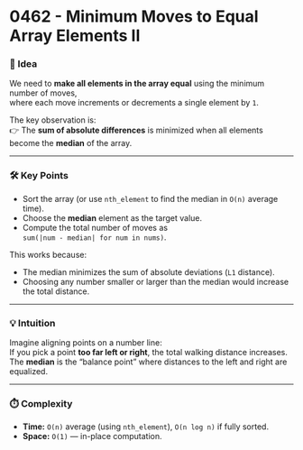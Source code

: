 # 0462 - Minimum Moves to Equal Array Elements II

### 🧠 Idea
We need to **make all elements in the array equal** using the minimum number of moves,  
where each move increments or decrements a single element by `1`.

The key observation is:  
👉 The **sum of absolute differences** is minimized when all elements become the **median** of the array.

---

### 🛠️ Key Points
- Sort the array (or use `nth_element` to find the median in `O(n)` average time).  
- Choose the **median** element as the target value.  
- Compute the total number of moves as  
  `sum(|num - median| for num in nums)`.

This works because:
- The median minimizes the sum of absolute deviations (`L1` distance).  
- Choosing any number smaller or larger than the median would increase the total distance.

---

### 💡 Intuition
Imagine aligning points on a number line:  
If you pick a point **too far left or right**, the total walking distance increases.  
The **median** is the “balance point” where distances to the left and right are equalized.  

---

### ⏱️ Complexity
- **Time:** `O(n)` average (using `nth_element`), `O(n log n)` if fully sorted.  
- **Space:** `O(1)` — in-place computation.
